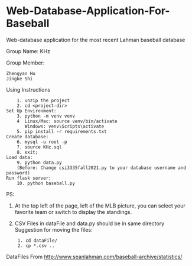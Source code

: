 # Web-Database-Application-For-Baseball
Web-database application for the most recent Lahman baseball database


Group Name: KHz

Group Member:

    Zhengyan Hu
    Jingke Shi
    

Using Instructions

        1. unzip the project
        2. cd <project-dir>
    Set Up Environment:
        3. python -m venv venv
        4  Linux/Mac: source venv/bin/activate 
           Windows: venv\Scripts\activate
        5. pip install -r requirements.txt
    Create database:
        6. mysql -u root -p
        7. source KHz.sql
        8. exit;
    Load data: 
        9. python data.py
        (Before: Change csi3335fall2021.py to your database username and password)
    Run flask server:
        10. python baseball.py
    

PS: 

1. At the top left of the page, left of the MLB picture, you can select your favorite team or switch to display the standings.
 
2. CSV Files in dataFile and data.py should be in same directory
   Suggestion for moving the files:

        1. cd dataFile/
        2. cp *.csv .. 

DataFiles From http://www.seanlahman.com/baseball-archive/statistics/
